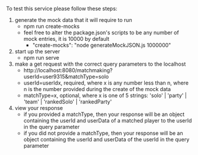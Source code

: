 To test this service please follow these steps:
1. generate the mock data that it will require to run
    - npm run create-mocks
    - feel free to alter the package.json's scripts to be any number of mock entries, it is 10000 by default
        - "create-mocks": "node generateMockJSON.js 1000000" 
2. start up the server
    - npm run serve
3. make a get request with the correct query parameters to the localhost
    - http://localhost:8080/matchmaking?userId=user9315&matchType=solo
    - userId=userIdx, required, where x is any number less than n, where n is the number provided during the create of the mock data
    - matchType=x, optional, where x is one of 5 strings: 'solo' | 'party' | 'team' | 'rankedSolo' | 'rankedParty'
4. view your response
    - if you provided a matchType, then your response will be an object containing the userId and userData of a matched player to the userId in the query parameter
    - if you did not provide a matchType, then your response will be an object containing the userId and userData of the userId in the query parameter